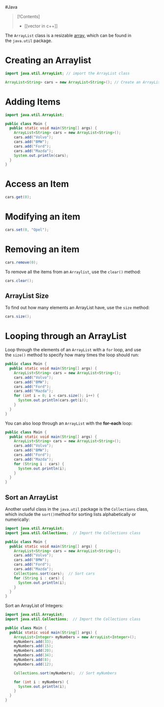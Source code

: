 #Java 

>[!Contents]
>- [[vector in c++]]

The `ArrayList` class is a resizable [array](https://www.w3schools.com/java/java_arrays.asp), which can be found in the `java.util` package.
# Creating an Arraylist
```java
import java.util.ArrayList; // import the ArrayList class

ArrayList<String> cars = new ArrayList<String>(); // Create an ArrayList object
```

# Adding Items

```java
import java.util.ArrayList;

public class Main {
  public static void main(String[] args) {
    ArrayList<String> cars = new ArrayList<String>();
    cars.add("Volvo");
    cars.add("BMW");
    cars.add("Ford");
    cars.add("Mazda");
    System.out.println(cars);
  }
}
```

# Access an Item

```java
cars.get(0);
```

# Modifying an item

```java
cars.set(0, "Opel");
```

# Removing an item

```java
cars.remove(0);
```

To remove all the items from an `Arraylist`, use the `clear()` method:
```java
cars.clear();
```

## ArrayList Size

To find out how many elements an ArrayList have, use the `size` method:
```java
cars.size();
```

# Looping through an ArrayList
Loop through the elements of an `ArrayList` with a `for` loop, and use the `size()` method to specify how many times the loop should run:
```java
public class Main {
  public static void main(String[] args) {
    ArrayList<String> cars = new ArrayList<String>();
    cars.add("Volvo");
    cars.add("BMW");
    cars.add("Ford");
    cars.add("Mazda");
    for (int i = 0; i < cars.size(); i++) {
      System.out.println(cars.get(i));
    }
  }
}
```

You can also loop through an `ArrayList` with the **for-each** loop:
```java
public class Main {
  public static void main(String[] args) {
    ArrayList<String> cars = new ArrayList<String>();
    cars.add("Volvo");
    cars.add("BMW");
    cars.add("Ford");
    cars.add("Mazda");
    for (String i : cars) {
      System.out.println(i);
    }
  }
}
```

## Sort an ArrayList

Another useful class in the `java.util` package is the `Collections` class, which include the `sort()`method for sorting lists alphabetically or numerically:
```java
import java.util.ArrayList;
import java.util.Collections;  // Import the Collections class

public class Main {
  public static void main(String[] args) {
    ArrayList<String> cars = new ArrayList<String>();
    cars.add("Volvo");
    cars.add("BMW");
    cars.add("Ford");
    cars.add("Mazda");
    Collections.sort(cars);  // Sort cars
    for (String i : cars) {
      System.out.println(i);
    }
  }
}
```

Sort an ArrayList of Integers:
```java
import java.util.ArrayList;
import java.util.Collections;  // Import the Collections class

public class Main {
  public static void main(String[] args) {
    ArrayList<Integer> myNumbers = new ArrayList<Integer>();
    myNumbers.add(33);
    myNumbers.add(15);
    myNumbers.add(20);
    myNumbers.add(34);
    myNumbers.add(8);
    myNumbers.add(12);

    Collections.sort(myNumbers);  // Sort myNumbers

    for (int i : myNumbers) {
      System.out.println(i);
    }
  }
}
```